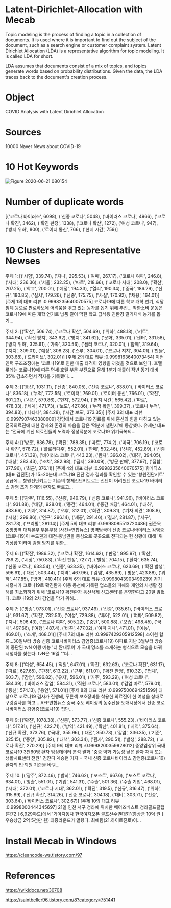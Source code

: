 # Latent-Dirichlet-Allocation with Mecab
Topic modeling is the process of finding a topic in a collection of documents. It is used where it is important to find out the subject of the document, such as a search engine or customer complaint system. Latent Dirichlet Allocation (LDA) is a representative algorithm for topic modeling. It is called LDA for short.

LDA assumes that documents consist of a mix of topics, and topics generate words based on probability distributions. Given the data, the LDA traces back to the document's creation process.


# Object
COVID Analysis with Latent Dirichlet Allocation

# Sources
10000 Naver News about COVID-19

# 10 Hot Keywords
![Figure 2020-06-21 080154](https://user-images.githubusercontent.com/59387983/85222441-f4953500-b3f5-11ea-86dc-7b43bec0fd3d.png)

# Number of duplicate words
[('코로나 바이러스', 6098),
 ('신종 코로나', 5048),
 ('바이러스 코로나', 4966),
 ('코로나 확진', 3462),
 ('확진 판정', 1338),
 ('코로나 확산', 1272),
 ('여성 코로나', 947),
 ('방지 위하', 800),
 ('로이터 통신', 766),
 ('현지 시간', 759)]

# 10 Clusters and Representative Newses
주제 1: [('시험', 339.74), ('지나', 295.53), ('여파', 267.17), ('코로나 여파', 246.8), ('사태', 236.36), ('서울', 232.25), ('따르', 218.66), ('코로나 사태', 208.0), ('확산', 207.25), ('학교', 200.01), ('예정', 194.33), ('열리', 190.34), ('중국', 186.29), ('신규', 180.85), ('실시', 179.26), ('신종', 175.75), ('사실', 170.92), ('채용', 164.01)]
[주제 1의 대표 리뷰 :0.9998235640070575]
코로나19에 따른 학교 개학 연기, 식당 침체 등으로 판로확보에 어려움을 겪고 있는 농가를 돕기 위해 추진... 착한소비 운동은 코로나19에 따른 개학 연기로 납품 길이 막힌 학교 급식용 친환경 딸기재배 농가를 돕기...


주제 2: [('확산', 506.74), ('코로나 확산', 504.69), ('위하', 488.18), ('키트', 344.94), ('확산 방지', 343.92), ('방지', 341.62), ('문화', 335.01), ('센터', 331.58), ('방지 위하', 325.61), ('가족', 320.56), ('센터 코로나', 320.01), ('함께', 319.64), ('지치', 309.01), ('예정', 308.23), ('스루', 304.01), ('코로나 지치', 304.01), ('만들', 303.68), ('드라이브', 302.01)]
[주제 2의 대표 리뷰 :0.9998163640073454]
이번 인력 구조조정에는 '코로나19'로 인한 매출 타격이 영향을 끼쳤을 것으로 보인다. 호텔롯데는 코로나19에 따른 면세·호텔 부문 부진으로 올해 1분기 매출이 작년 동기 대비 35% 감소하면서 적자를 기록했다....


주제 3: [('통신', 1031.11), ('신종', 840.05), ('신종 코로나', 838.01), ('바이러스 코로나', 836.18), ('누적', 772.55), ('로이터', 769.01), ('로이터 통신', 766.01), ('확진', 601.23), ('시간', 579.86), ('현지', 572.94), ('현지 시간', 565.42), ('따르', 478.33), ('세계', 471.73), ('보도', 427.86), ('누적 확진', 399.37), ('코로나 누적', 394.83), ('나타나', 384.28), ('시간 보도', 373.35)]
[주제 3의 대표 리뷰 :0.9997907463380609]
강당에서 코로나19 진료를 위해 혼신의 힘을 다하고 있는 전국의료진에 대한 감사와 존경의 마음을 담은 ‘덕분에 챌린지’에 동참했다. 유제만 대표는 “전국에 계신 의료진들의 노력과 정성덕분에 코로나19 위기극복의...


주제 4: [('방문', 836.78), ('확진', 788.35), ('따르', 774.2), ('미국', 706.19), ('코로나 확진', 578.72), ('플로리다주', 552.01), ('판매', 502.46), ('신종', 452.89), ('신종 코로나', 451.39), ('바이러스 코로나', 443.23), ('환자', 396.02), ('대하', 394.05), ('대상', 383.43), ('조치', 382.98), ('금지', 380.09), ('방문 판매', 377.97), ('집합', 377.96), ('최근', 376.11)]
[주제 4의 대표 리뷰 :0.9998235640070575]
휴메딕스(대표 김진환)가 15~20분내 코로나19 진단 검사 결과를 확인할 수 있는 ‘항원진단키트’ 공급에... 항원진단키트는 기존의 항체진단키트로는 진단이 어려웠던 코로나19 바이러스 감염 초기 단계의 환자도 빠르고...


주제 5: [('광주', 1116.55), ('신종', 949.79), ('신종 코로나', 941.96), ('바이러스 코로나', 931.88), ('배당', 928.01), ('중간', 464.01), ('중간 배당', 464.01), ('대하', 433.66), ('기자', 314.87), ('오후', 312.01), ('회견', 309.81), ('기자 회견', 308.8), ('시청', 299.86), ('연구', 296.14), ('제공', 291.46), ('결과', 281.87), ('서구', 281.73), ('브리핑', 281.14)]
[주제 5의 대표 리뷰 :0.9998085513720486]
권준욱 중앙방역 대책본부 부본부장 [사진=연합뉴스] 방역당국이 신종 코로나바이러스 감염증(코로나19)이 수도권과 대전·충남권을 중심으로 곳곳으로 전파되는 현 상황에 대해 '위기상황'이라며 감염 방지를 위한...


주제 6: [('확진', 1986.32), ('코로나 확진', 1614.62), ('판정', 995.97), ('확산', 789.2), ('시장', 750.83), ('확진 판정', 727.7), ('발생', 704.15), ('환자', 635.74), ('신종 코로나', 633.54), ('신종', 633.35), ('바이러스 코로나', 623.69), ('확진 발생', 596.91), ('대전', 503.44), ('지역', 467.96), ('감염', 435.89), ('방문', 423.88), ('위하', 417.85), ('방역', 410.41)]
[주제 6의 대표 리뷰 :0.9998043903499239]
경기 시흥시가 코로나19로 확진환자 이동 동선에 기록된 업소들의 피해와 개인의 사생활 침해를 최소화하기 위해 ‘코로나19 확진환자 동선삭제 신고센터’를 운영한다고 20일 밝혔다. 코로나19의 2차 감염을 막기 위해...


주제 7: [('방송', 973.01), ('신종 코로나', 937.49), ('신종', 935.61), ('바이러스 코로나', 931.67), ('확진', 732.53), ('여성', 729.88), ('투어', 522.01), ('여파', 509.82), ('지나', 506.43), ('코로나 여파', 505.22), ('중단', 500.88), ('모습', 498.45), ('국내', 497.66), ('여행', 487.4), ('바꾸', 477.02), ('여파 지나', 471.01), ('예능', 469.01), ('소개', 468.01)]
[주제 7의 대표 리뷰 :0.9997429305912598]
소이현 합류…30일부터 방송 신종 코로나바이러스 감염증(코로나19) 여파로 지난 3월부터 방송이 중단된 tvN 여행 예능 '더 짠내투어'가 국내 명소를 소개하는 형식으로 모습을 바꿔 시청자를 찾는다. tvN은 16일 "'더...


주제 8: [('여성', 654.45), ('직원', 647.01), ('확진', 632.63), ('코로나 확진', 631.17), ('따르', 627.65), ('판정', 613.22), ('근무', 611.01), ('확진 판정', 610.32), ('업체', 603.7), ('감염', 596.82), ('유지', 596.01), ('거주', 593.29), ('여성 코로나', 584.39), ('바이러스 감염', 584.31), ('직원 코로나', 583.01), ('감염 따르', 579.01), ('통신', 574.13), ('용인', 571.01)]
[주제 8의 대표 리뷰 :0.9997500694251599]
대상으로 코로나19 검사가 진행돼, 푸른색 보호장비를 착용한 의료진이 한 여성을 상대로 구강검사를 하고... AFP연합뉴스 중국 수도 베이징의 농수산물 도매시장에서 신종 코로나바이러스 감염증(코로나19) 집단...


주제 9: [('확진', 1078.38), ('신종', 573.77), ('신종 코로나', 555.23), ('바이러스 코로나', 517.81), ('신규', 422.71), ('방역', 421.49), ('확산', 401.81), ('지역', 375.64), ('신규 확진', 373.76), ('국내', 355.96), ('대전', 350.73), ('감염', 336.35), ('기준', 325.15), ('중앙', 305.82), ('대책', 303.34), ('환자', 290.51), ('발생', 288.72), ('코로나 확진', 270.29)]
[주제 9의 대표 리뷰 :0.9998200359928012]
중앙임상위 국내 코로나19 3천60명 환자 임상데이터 분석 결과 "중증 악화 가능성 낮은 환자 재택 또는 생활치료센터 전원" 김잔디 계승현 기자 = 국내 신종 코로나바이러스 감염증(코로나19) 환자의 입·퇴원 기준을 바꿔...


주제 10: [('광주', 872.46), ('밝히', 746.62), ('포스트', 667.6), ('포스트 코로나', 634.01), ('창출', 551.01), ('기업', 541.31), ('수출', 501.36), ('수출 기업', 468.01), ('시대', 372.01), ('코로나 시대', 362.01), ('확진', 319.5), ('신규', 316.47), ('위하', 315.89), ('신규 확진', 314.26), ('신종 코로나', 304.18), ('대비', 303.71), ('신종', 303.64), ('바이러스 코로나', 302.67)]
[주제 10의 대표 리뷰 :0.9998000444345697]
21일 인천 서구 청라에 위치한 베어즈베스트 청라골프클럽(파72ㅣ6,929야드)에서 '기아자동차 한국여자오픈 골프선수권대회'(총상금 10억 원ㅣ우승상금 2억 5천만 원) 최종라운드가 열렸다. 최예림(21.하이트진로)이...


# Install Mecab in Windows
https://cleancode-ws.tistory.com/97

# References
https://wikidocs.net/30708

https://saintbeller96.tistory.com/8?category=751441
